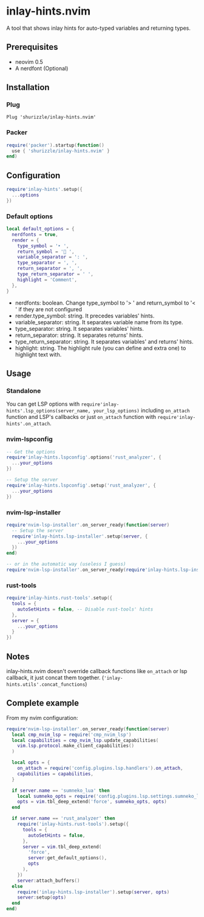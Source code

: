 # inlay-hints.nvim

A tool that shows inlay hints for auto-typed variables and returning types.

## Prerequisites

- neovim 0.5
- A nerdfont (Optional)

## Installation

### Plug

```viml
Plug 'shurizzle/inlay-hints.nvim'
```

### Packer

```lua
require('packer').startup(function()
  use { 'shurizzle/inlay-hints.nvim' }
end)
```

## Configuration

```lua
require'inlay-hints'.setup({
  ...options
})
```

### Default options

```lua
local default_options = {
  nerdfonts = true,
  render = {
    type_symbol = '‣ ',
    return_symbol = ' ',
    variable_separator = ': ',
    type_separator = ', ',
    return_separator = ', ',
    type_return_separator = ' ',
    highlight = 'Comment',
  },
}
```

- nerdfonts: boolean. Change type_symbol to '> ' and return_symbol to '< ' if they are not configured
- render.type_symbol: string. It precedes variables' hints.
- variable_separator: string. It separates variable name from its type.
- type_separator: string. It separates variables' hints.
- return_separator: string. It separates returns' hints.
- type_return_separator: string. It separates variables' and returns' hints.
- highlight: string. The highlight rule (you can define and extra one) to highlight text with.

## Usage

### Standalone

You can get LSP options with `require'inlay-hints'.lsp_options(server_name, your_lsp_options)` including `on_attach` function and LSP's callbacks or just `on_attach` function with `require'inlay-hints'.on_attach`.

### nvim-lspconfig

```lua
-- Get the options
require'inlay-hints.lspconfig'.options('rust_analyzer', {
  ...your_options
})

-- Setup the server
require'inlay-hints.lspconfig'.setup('rust_analyzer', {
  ...your_options
})
```

### nvim-lsp-installer

```lua
require'nvim-lsp-installer'.on_server_ready(function(server)
  -- Setup the server
  require'inlay-hints.lsp-installer'.setup(server, {
    ...your_options
  })
end)

-- or in the automatic way (useless I guess)
require'nvim-lsp-installer'.on_server_ready(require'inlay-hints.lsp-installer'.on_server_ready)
```

### rust-tools

```lua
require'inlay-hints.rust-tools'.setup({
  tools = {
    autoSetHints = false, -- Disable rust-tools' hints
  },
  server = {
    ...your_options
  }
})
```

## Notes

inlay-hints.nvim doesn't override callback functions like `on_attach` or lsp callback, it just concat them together. (`'inlay-hints.utils'.concat_functions`)

## Complete example

From my nvim configuration:

```lua
require'nvim-lsp-installer'.on_server_ready(function(server)
  local cmp_nvim_lsp = require('cmp_nvim_lsp')
  local capabilities = cmp_nvim_lsp.update_capabilities(
    vim.lsp.protocol.make_client_capabilities()
  )

  local opts = {
    on_attach = require('config.plugins.lsp.handlers').on_attach,
    capabilities = capabilities,
  }

  if server.name == 'sumneko_lua' then
    local sumneko_opts = require('config.plugins.lsp.settings.sumneko_lua')
    opts = vim.tbl_deep_extend('force', sumneko_opts, opts)
  end

  if server.name == 'rust_analyzer' then
    require('inlay-hints.rust-tools').setup({
      tools = {
        autoSetHints = false,
      },
      server = vim.tbl_deep_extend(
        'force',
        server:get_default_options(),
        opts
      ),
    })
    server:attach_buffers()
  else
    require('inlay-hints.lsp-installer').setup(server, opts)
    server:setup(opts)
  end
end)
```
